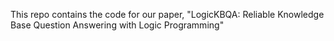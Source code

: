This repo contains the code for our paper, "LogicKBQA: Reliable Knowledge Base Question Answering with Logic Programming"
